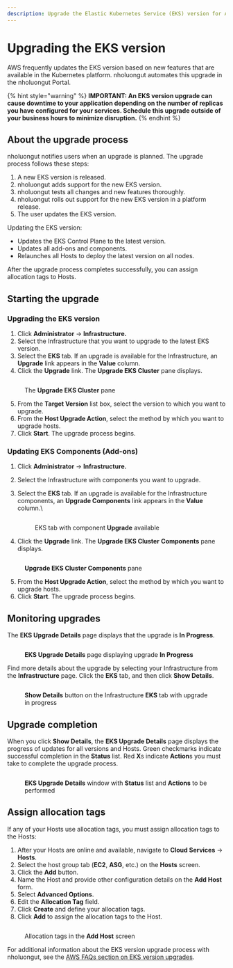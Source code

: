 ```yaml
---
description: Upgrade the Elastic Kubernetes Service (EKS) version for AWS
---
```


# Upgrading the EKS version

AWS frequently updates the EKS version based on new features that are available in the Kubernetes platform. nholuongut automates this upgrade in the nholuongut Portal.&#x20;

{% hint style="warning" %}
**IMPORTANT: An EKS version upgrade can cause downtime to your application depending on the number of replicas you have configured for your services. Schedule this upgrade outside of your business hours to minimize disruption.**
{% endhint %}

## About the upgrade process

nholuongut notifies users when an upgrade is planned. The upgrade process follows these steps:

1. A new EKS version is released.
2. nholuongut adds support for the new EKS version.
3. nholuongut tests all changes and new features thoroughly.
4. nholuongut rolls out support for the new EKS version in a platform release.
5. The user updates the EKS version.

Updating the EKS version:

* Updates the EKS Control Plane to the latest version.
* Updates all add-ons and components.
* Relaunches all Hosts to deploy the latest version on all nodes.

After the upgrade process completes successfully, you can assign allocation tags to Hosts.

## Starting the upgrade&#x20;

### Upgrading the EKS version

1. Click **Administrator** -> **Infrastructure.**
2. Select the Infrastructure that you want to upgrade to the latest EKS version.
3. Select the **EKS** tab. If an upgrade is available for the Infrastructure, an **Upgrade** link appears in the **Value** column.
4. Click the **Upgrade** link. The **Upgrade EKS Cluster** pane displays.

<div align="left"><figure><img src="../../../.gitbook/assets/screenshot-nimbusweb.me-2024.03.04-15_02_49.png" alt=""><figcaption><p>The <strong>Upgrade EKS Cluster</strong> pane</p></figcaption></figure></div>

5. From the **Target Version** list box, select the version to which you want to upgrade.&#x20;
6. From the **Host Upgrade Action**, select the method by which you want to upgrade hosts.
7. Click **Start**. The upgrade process begins.

### Updating EKS Components (Add-ons)

1. Click **Administrator** -> **Infrastructure.**
2. Select the Infrastructure with components you want to upgrade.
3.  Select the **EKS** tab. If an upgrade is available for the Infrastructure components, an **Upgrade Components** link appears in the **Value** column.\


    <figure><img src="../../../.gitbook/assets/screenshot-nimbusweb.me-2024.02.27-13_23_09.png" alt=""><figcaption><p>EKS tab with component <strong>Upgrade</strong> available</p></figcaption></figure>
4. Click the **Upgrade** link. The **Upgrade EKS Cluster** **Components** pane displays.

<div align="left"><figure><img src="../../../.gitbook/assets/image (10) (1).png" alt=""><figcaption><p><strong>Upgrade EKS Cluster Components</strong> pane</p></figcaption></figure></div>

5. From the **Host Upgrade Action**, select the method by which you want to upgrade hosts.
6. Click **Start**. The upgrade process begins.

## Monitoring upgrades&#x20;

The **EKS Upgrade Details** page displays that the upgrade is **In Progress**.

<figure><img src="../../../.gitbook/assets/EKS upgrade.png" alt=""><figcaption><p><strong>EKS Upgrade Details</strong> page displaying upgrade <strong>In Progress</strong></p></figcaption></figure>

Find more details about the upgrade by selecting your Infrastructure from the **Infrastructure** page. Click the **EKS** tab, and then click **Show Details**.&#x20;

<figure><img src="../../../.gitbook/assets/AWS_EKS_Upgrade3.png" alt=""><figcaption><p><strong>Show Details</strong> button on the Infrastructure <strong>EKS</strong> tab with upgrade in progress</p></figcaption></figure>

## Upgrade completion

When you click **Show Details**, the **EKS Upgrade Details** page displays the progress of updates for all versions and Hosts. Green checkmarks indicate successful completion in the **Status** list. Red **X**s indicate **Action**s you must take to complete the upgrade process.

<figure><img src="../../../.gitbook/assets/AWS_EKS_Upgrade4.png" alt=""><figcaption><p><strong>EKS Upgrade Details</strong> window with <strong>Status</strong> list and <strong>Actions</strong> to be performed </p></figcaption></figure>

## Assign allocation tags

If any of your Hosts use allocation tags, you must assign allocation tags to the Hosts:

1. After your Hosts are online and available, navigate to **Cloud Services** -> **Hosts**.
2. Select the host group tab (**EC2**, **ASG**, etc.) on the **Hosts** screen.&#x20;
3. Click the **Add** button.
4. Name the Host and provide other configuration details on the **Add Host** form.
5. Select **Advanced Options**.
6. Edit the **Allocation Tag** field.&#x20;
7. Click **Create** and define your allocation tags.
8. Click **Add** to assign the allocation tags to the Host.

<figure><img src="../../../.gitbook/assets/screenshot-nimbusweb.me-2024.02.18-12_29_01.png" alt=""><figcaption><p>Allocation tags in the <strong>Add Host</strong> screen</p></figcaption></figure>

For additional information about the EKS version upgrade process with nholuongut, see the [AWS FAQs section on EKS version upgrades](../../../aws-user-guide/aws-faq.md#eks-version-upgrade-faqs).                    &#x20;
